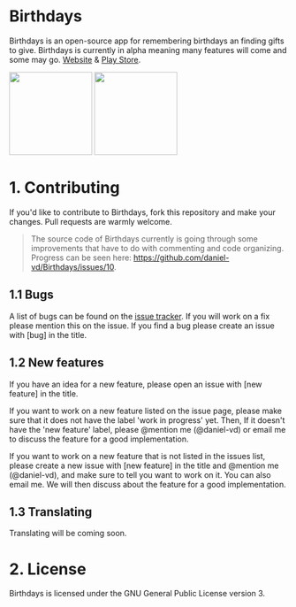 # Birthdays
Birthdays is an open-source app for remembering birthdays an finding gifts to give. Birthdays is currently in alpha meaning many features will come and some may go. [Website](http://danielvd.tk/birthdays/) & [Play Store](https://play.google.com/store/apps/details?id=com.mclovesmy.birthdaygift).

<img src="http://danielvd.tk/birthdays/images/mockup1.png" width="150"> <img src="http://danielvd.tk/birthdays/images/mockup2.png" width="150">
# 1. Contributing
If you'd like to contribute to Birthdays, fork this repository and make your changes. Pull requests are warmly welcome.

>The source code of Birthdays currently is going through some improvements that have to do with commenting and code organizing. Progress can be seen here: https://github.com/daniel-vd/Birthdays/issues/10.

## 1.1 Bugs
A list of bugs can be found on the [issue tracker](https://github.com/daniel-vd/Birthdays/issues). If you will work on a fix please mention this on the issue. If you find a bug please create an issue with [bug] in the title.

## 1.2 New features
If you have an idea for a new feature, please open an issue with [new feature] in the title.

If you want to work on a new feature listed on the issue page, please make sure that it does not have the label 'work in progress' yet. Then, If it doesn't have the 'new feature' label, please @mention me (@daniel-vd) or email me to discuss the feature for a good implementation.

If you want to work on a new feature that is not listed in the issues list, please create a new issue with [new feature] in the title and @mention me (@daniel-vd), and make sure to tell you want to work on it. You can also email me. We will then discuss about the feature for a good implementation.

## 1.3 Translating
Translating will be coming soon.

# 2. License
Birthdays is licensed under the GNU General Public License version 3.


